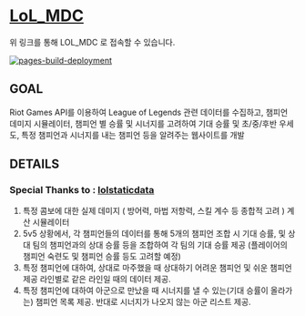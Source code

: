 # [LoL_MDC][lolmdclink]
[lolmdclink]: https://bad-mdc.github.io/lol_mdc/
위 링크를 통해 LOL_MDC 로 접속할 수 있습니다.

[![pages-build-deployment](https://github.com/BAD-MDC/lol_mdc/actions/workflows/pages/pages-build-deployment/badge.svg?branch=main)](https://github.com/BAD-MDC/lol_mdc/actions/workflows/pages/pages-build-deployment)


## GOAL

Riot Games API를 이용하여 League of Legends 관련 데이터를 수집하고, 챔피언 데미지 시뮬레이터, 챔피언 별 승률 및 시너지를 고려하여 기대 승률 및 초/중/후반 우세도, 특정 챔피언과 시너지를 내는 챔피언 등을 알려주는 웹사이트를 개발

## DETAILS

### Special Thanks to : [lolstaticdata](https://github.com/meraki-analytics/lolstaticdata)

1. 특정 콤보에 대한 실제 데미지 ( 방어력, 마법 저항력, 스킬 계수 등 종합적 고려 ) 계산 시뮬레이터
2. 5v5 상황에서, 각 챔피언들의 데이터를 통해 5개의 챔피언 조합 시 기대 승률, 및 상대 팀의 챔피언과의 상대 승률 등을 조합하여 각 팀의 기대 승률 제공
(플레이어의 챔피언 숙련도 및 챔피언 승률 등도 고려할 예정)
3. 특정 챔피언에 대하여, 상대로 마주했을 때 상대하기 어려운 챔피언 및 쉬운 챔피언 제공 
라인별로 같은 라인일 때의 데이터 제공.
4. 특정 챔피언에 대하여 아군으로 만났을 때 시너지를 낼 수 있는(기대 승률이 올라가는) 챔피언 목록 제공. 반대로 시너지가 나오지 않는 아군 리스트 제공.
